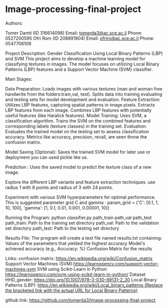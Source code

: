 # Image-processing-final-project
Authors:

Tomer Damti (ID 316614098)
Email: tomerda3@ac.sce.ac.il
Phone: 0527200595
Ofri Rom (ID 208891804)
Email: ofriro@ac.sce.ac.il
Phone: 0547706109

Project Description: Gender Classification Using Local Binary Patterns (LBP) and SVM This project aims to develop a machine learning model for classifying textures in images. The model focuses on utilizing Local Binary Patterns (LBP) features and a Support Vector Machine (SVM) classifier.

Main Stages:

Data Preparation:
Loads images with various textures (man and woman free handwrite from the folders:train,val, test).
Splits data into training evaluating and testing sets for model development and evaluation.
Feature Extraction: Utilizes LBP features, capturing spatial patterns in image pixels.
Extracts LBP features from each image.
Combines LBP features with potentially useful features (like Haralick features).
Model Training:
Uses SVM, a classification algorithm.
Trains the SVM on the combined features and corresponding labels (texture classes) in the training set.
Evaluation:
Evaluates the trained model on the testing set to assess classification accuracy.
Metrics like accuracy, precision, recall, are seen throw the confusion matrix.

Model Saving (Optional):
Saves the trained SVM model for later use or deployment you can used pickle like us.

Prediction :
Uses the saved model to predict the texture class of a new image.

Explore the different LBP variants and feature extraction techniques.
use radius 1 with 8 points and radius of 3 with 24 points.

Experiment with various SVM hyperparameters for optimal performance.
This is suggested parameter grid C and gamma : 
param_grid = {'C': [0.1, 1, 10, 100],
 'gamma': [1, 0.1, 0.01, 0.001, 0.00001, 10]}

Running the Program:
python classifier.py path_train path_val path_test
path_train: Path to the training set directory
path_val: Path to the validation set directory
path_test: Path to the testing set directory

Results File:
The program will create a text file named results.txt containing:
Values of the parameters that yielded the highest accuracy
Model's achieved accuracy (e.g., Accuracy: %)
Confusion Matrix for the results

Links:
confusion matrix: https://en.wikipedia.org/wiki/Confusion_matrix
Support Vector Machines (SVM):https://learnopencv.com/support-vector-machines-svm
SVM using Scikit-Learn in Python: https://learnopencv.com/svm-using-scikit-learn-in-python/
Dataset HHD_gender: https://doi.org/10.1007/978-3-030-89131-2_30
Local Binary Patterns (LBP): [https://en.wikipedia.org/wiki/Local_binary_patterns (Replace the bracketed link with the actual URL for Local Binary Patterns)](https://doi.org/10.1007/978-3-030-89131-2_30)

github link:
https://github.com/tomerda3/Image-processing-final-project
